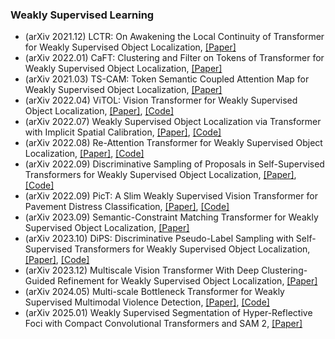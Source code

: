 ### Weakly Supervised Learning
- (arXiv 2021.12) LCTR: On Awakening the Local Continuity of Transformer for Weakly Supervised Object Localization, [[Paper]](https://arxiv.org/abs/2112.05291)
- (arXiv 2022.01) CaFT: Clustering and Filter on Tokens of Transformer for Weakly Supervised Object Localization, [[Paper]](https://arxiv.org/abs/2201.00475)
- (arXiv 2021.03) TS-CAM: Token Semantic Coupled Attention Map for Weakly Supervised Object Localization, [[Paper]](https://arxiv.org/abs/2103.14862)
- (arXiv 2022.04) ViTOL: Vision Transformer for Weakly Supervised Object Localization, [[Paper]](https://arxiv.org/abs/2204.06772), [[Code]](https://github.com/Saurav-31/ViTOL)
- (arXiv 2022.07) Weakly Supervised Object Localization via Transformer with Implicit Spatial Calibration, [[Paper]](https://arxiv.org/abs/2207.10447), [[Code]](https://github.com/164140757/SCM)
- (arXiv 2022.08) Re-Attention Transformer for Weakly Supervised Object Localization, [[Paper]](https://arxiv.org/abs/2208.01838), [[Code]](https://github.com/su-hui-zz/ReAttentionTransformer)
- (arXiv 2022.09) Discriminative Sampling of Proposals in Self-Supervised Transformers for Weakly Supervised Object Localization, [[Paper]](https://arxiv.org/abs/2209.09209), [[Code]](https://github.com/shakeebmurtaza/dips)
- (arXiv 2022.09) PicT: A Slim Weakly Supervised Vision Transformer for Pavement Distress Classification, [[Paper]](https://arxiv.org/abs/2209.10074), [[Code]](https://github.com/DearCaat/PicT)
- (arXiv 2023.09) Semantic-Constraint Matching Transformer for Weakly Supervised Object Localization, [[Paper]](https://arxiv.org/abs/2309.01331)
- (arXiv 2023.10) DiPS: Discriminative Pseudo-Label Sampling with Self-Supervised Transformers for Weakly Supervised Object Localization, [[Paper]](https://arxiv.org/abs/2310.06196), [[Code]](https://github.com/shakeebmurtaza/dips)
- (arXiv 2023.12) Multiscale Vision Transformer With Deep Clustering-Guided Refinement for Weakly Supervised Object Localization, [[Paper]](https://arxiv.org/abs/2312.09584)
- (arXiv 2024.05) Multi-scale Bottleneck Transformer for Weakly Supervised Multimodal Violence Detection, [[Paper]](https://arxiv.org/abs/2405.05130), [[Code]](https://github.com/shengyangsun/MSBT)
- (arXiv 2025.01) Weakly Supervised Segmentation of Hyper-Reflective Foci with Compact Convolutional Transformers and SAM 2, [[Paper]](https://arxiv.org/abs/2501.05933)
